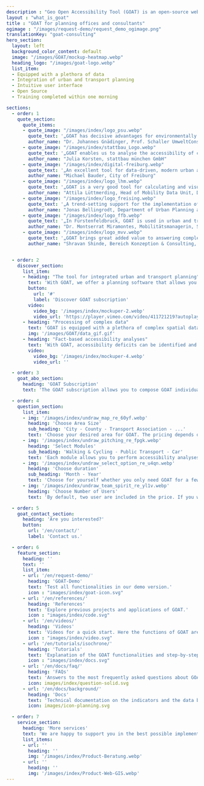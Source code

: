 ```yaml
---
description : "Geo Open Accessibility Tool (GOAT) is an open-source web instrument for accessibility planning with focus on sustainability."
layout : "what_is_goat"
title : "GOAT for planning offices and consultants"
ogimage : "/images/request-demo/request_demo_ogimage.png"
translationKey: "goat-consulting"
hero_section:
  layout: left
  background_color_content: default
  image: "/images/GOAT/mockup-heatmap.webp"
  heading_logo: "/images/goat-logo.webp"
  list_item:
  - Equipped with a plethora of data
  - Integration of urban and transport planning
  - Intuitive user interface
  - Open Source
  - Training completed within one morning

sections:
  - order: 1
    quote_section:
      quote_items:
      - quote_image: "/images/index/logo_psu.webp"
        quote_text: '„GOAT has decisive advantages for environmentally sound urban, local and spatial planning because it includes the user perspective from the outset and does not represent the expert view first. This is new!“​'
        author_name: "Dr. Johannes Gnädinger, Prof. Schaller UmweltConsult GmbH"
      - quote_image: "/images/index/stattbau_Logo.webp"
        quote_text: '„GOAT enables us to analyse the accessibility of construction projects in a targeted and efficient manner. The results of the analyses form a clear basis for the development of tailored mobility concepts in residential and commercial construction.“​'
        author_name: "Julia Korsten, stattbau münchen GmbH"
      - quote_image: "/images/index/digital-freiburg.webp"
        quote_text: '„An excellent tool for data-driven, modern urban and mobility planning for ambitious 15-minute cities.“​'
        author_name: "Michael Bauder, City of Freiburg"
      - quote_image: "/images/index/logo_lhm.webp"
        quote_text: '„GOAT is a very good tool for calculating and visualising accessibility in transport and urban planning.“​'
        author_name: "Attila Lüttmerding, Head of Mobility Data Unit, Department of Mobility, City of Munich"
      - quote_image: "/images/index/logo_freising.webp"
        quote_text: '„A trend-setting support for the implementation of the 15-minute city“​'
        author_name: "Jonas Bellingrodt, Department of Urban Planning and Environment, City of Freising"
      - quote_image: "/images/index/logo_ffb.webp"
        quote_text: '„In Fürstenfeldbruck, GOAT is used in urban and transport planning and is a great help for accessibility analyses on walking and cycling."​'
        author_name: "Dr. Montserrat Miramontes, Mobilitätsmanagerin, Stadt Fürstenfeldbruck"
      - quote_image: "/images/index/logo_mvv.webp"
        quote_text: '„GOAT brings great added value to answering complex planning problems in the mobility sector through intuitive and fast analyses with visually appealing and easy-to-understand results."​'
        author_name: "Shravan Shinde, Bereich Konzeption & Consulting, Münchner Verkehrs- und Tarifverbund GmbH"


  - order: 2
    discover_section:
      list_item:
      - heading: "The tool for integrated urban and transport planning"
        text: 'With GOAT, we offer a planning software that allows you to easily assess the current situation with the help of accessibility analyzes and to evaluate new concepts and projects, such as the construction of new infrastructure or facilities (e.g. kindergarten, bike sharing station).'
        button:
          url: '#'
          label: 'Discover GOAT subscription'
        video:
          video_bg: '/images/index/mockuper-2.webp'
          video_url: 'https://player.vimeo.com/video/411721219?autoplay=1&muted=1'
      - heading: "Processing of complex data"
        text: 'GOAT is equipped with a plethora of complex spatial data. The GOAT subscription includes points of interest, buildings, population data, land use, environmental data and various background maps. In addition, you can easily integrate your own data sets.'
        img: '/images/GOAT/data_gif.gif'
      - heading: "Fact-based accessibility analyses"
        text: 'With GOAT, accessibility deficits can be identified and potential measures evaluated in a matter of minutes. This not only increases efficiency, but the fact-based analyzes also support decision-making and investment processes that have often been subjective up to now.'
        video:
          video_bg: '/images/index/mockuper-4.webp'
          video_url: ''

  - order: 3
    goat_abo_section:
      heading: 'GOAT Subscription'
      text: 'The GOAT subscription allows you to compose GOAT individually, tailored to your needs. Pricing is based on the selected area and number of inhabitants. Can be booked from as little as 800 € / year excl. VAT.'

  - order: 4
    question_section:
      list_item:
      - img: '/images/index/undraw_map_re_60yf.webp'
        heading: 'Choose Area Size'
        sub_heading: 'City - County - Transport Association - ...'
        text: 'Choose your desired area for GOAT. The pricing depends on the number of residents.'
      - img: '/images/index/undraw_pitching_re_fpgk.webp'
        heading: 'Select Modules'
        sub_heading: 'Walking & Cycling - Public Transport - Car'
        text: 'Each module allows you to perform accessibility analyses of the current state for the selected modes of transport (walking, cycling, public transport and/or car), regardless of the functions selected.'
      - img: '/images/index/undraw_select_option_re_u4qn.webp'
        heading: 'Choose duration'
        sub_heading: 'Month - Year'
        text: 'Choose for yourself whether you only need GOAT for a few quick analyses or for a long-term concept development. Depending on this, you can determine the duration of use.'
      - img: '/images/index/undraw_team_spirit_re_yl1v.webp'
        heading: 'Choose Number of Users'
        text: 'By default, two user are included in the price. If you would like to use GOAT in a team, you are welcome to add more users.'

  - order: 5
    goat_contact_section:
      heading: 'Are you interested?'
      button:
        url: '/en/contact/'
        label: 'Contact us.'

  - order: 6
    feature_section:
      heading: ''
      text: ''
      list_item:
      - url: '/en/request-demo/'
        heading: 'GOAT-Demo'
        text: 'Test all functionalities in our demo version.'
        icon : "images/index/goat-icon.svg"
      - url: '/en/references/'
        heading: 'References'
        text: 'Explore previous projects and applications of GOAT.'
        icon : "images/index/code.svg"
      - url: '/en/videos/'
        heading: 'Videos'
        text: 'Videos for a quick start. Here the functions of GOAT are demonstrated exemplarily.'
        icon : "images/index/video.svg"
      - url: '/en/tutorials/isochrone/'
        heading: 'Tutorials'
        text: 'Explanation of the GOAT functionalities and step-by-step guidelines for using GOAT.'
        icon : "images/index/docs.svg"
      - url: '/en/docs/faq/'
        heading: 'FAQs'
        text: 'Answers to the most frequently asked questions about GOAT.'
        icon: images/index/question-solid.svg
      - url: '/en/docs/background/'
        heading: 'Docs'
        text: 'Technical documentation on the indicators and the data basis.'
        icon: images/icon-planning.svg

  - order: 7
    service_section:
      heading: 'More services'
      text: 'We are happy to support you in the best possible implementation of your project through: consulting services, individual WebGIS development, customised adaptations to GOAT, workshops and training courses.'
      list_items: 
      - url: ''
        heading: ''
        img: '/images/index/Product-Beratung.webp'
      - url: ''
        heading: ''
        img: '/images/index/Product-Web-GIS.webp'
---
```

